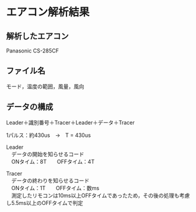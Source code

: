 # エアコン解析結果

## 解析したエアコン  
Panasonic CS-285CF

## ファイル名  
モード，温度の範囲，風量，風向

## データの構成
Leader＋識別番号＋Tracer＋Leader＋データ＋Tracer

1パルス：約430us　→　T = 430us

Leader  
　データの開始を知らせるコード  
　ONタイム：8T　　OFFタイム：4T

Tracer  
　データの終わりを知らせるコード  
　ONタイム：1T　　OFFタイム：数ms  
　測定したリモコンは10ms以上OFFタイムであったため，その後の処理も考慮し5.5ms以上のOFFタイムで判定
